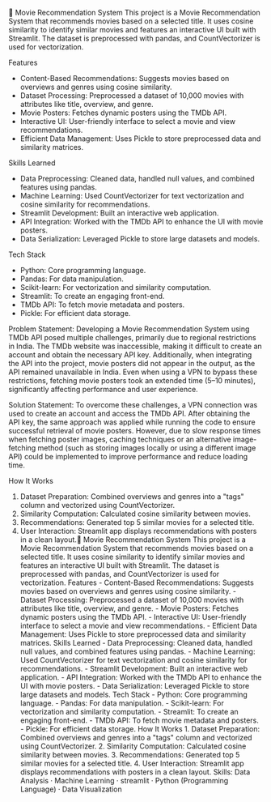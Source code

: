 🎥 Movie Recommendation System 
This project is a Movie Recommendation System that recommends movies based on a selected title. It uses cosine similarity to identify similar movies and features an interactive UI built with Streamlit. The dataset is preprocessed with pandas, and CountVectorizer is used for vectorization. 

Features 
- Content-Based Recommendations: Suggests movies based on overviews and genres using cosine similarity. 
- Dataset Processing: Preprocessed a dataset of 10,000 movies with attributes like title, overview, and genre. 
- Movie Posters: Fetches dynamic posters using the TMDb API. 
- Interactive UI: User-friendly interface to select a movie and view recommendations. 
- Efficient Data Management: Uses Pickle to store preprocessed data and similarity matrices. 

Skills Learned
- Data Preprocessing: Cleaned data, handled null values, and combined features using pandas. 
- Machine Learning: Used CountVectorizer for text vectorization and cosine similarity for recommendations. 
- Streamlit Development: Built an interactive web application. 
- API Integration: Worked with the TMDb API to enhance the UI with movie posters. 
- Data Serialization: Leveraged Pickle to store large datasets and models. 

Tech Stack
- Python: Core programming language. 
- Pandas: For data manipulation. 
- Scikit-learn: For vectorization and similarity computation. 
- Streamlit: To create an engaging front-end. 
- TMDb API: To fetch movie metadata and posters. 
- Pickle: For efficient data storage.


Problem Statement:
Developing a Movie Recommendation System using TMDb API posed multiple challenges, primarily due to regional restrictions in India. The TMDb website was inaccessible, making it difficult to create an account and obtain the necessary API key. Additionally, when integrating the API into the project, movie posters did not appear in the output, as the API remained unavailable in India. Even when using a VPN to bypass these restrictions, fetching movie posters took an extended time (5–10 minutes), significantly affecting performance and user experience.

Solution Statement:
To overcome these challenges, a VPN connection was used to create an account and access the TMDb API. After obtaining the API key, the same approach was applied while running the code to ensure successful retrieval of movie posters. However, due to slow response times when fetching poster images, caching techniques or an alternative image-fetching method (such as storing images locally or using a different image API) could be implemented to improve performance and reduce loading time.



How It Works 
1. Dataset Preparation: Combined overviews and genres into a "tags" column and vectorized using CountVectorizer. 
2. Similarity Computation: Calculated cosine similarity between movies. 
3. Recommendations: Generated top 5 similar movies for a selected title. 
4. User Interaction: Streamlit app displays recommendations with posters in a clean layout.🎥 Movie Recommendation System This project is a Movie Recommendation System that recommends movies based on a selected title. It uses cosine similarity to identify similar movies and features an interactive UI built with Streamlit. The dataset is preprocessed with pandas, and CountVectorizer is used for vectorization. Features - Content-Based Recommendations: Suggests movies based on overviews and genres using cosine similarity. - Dataset Processing: Preprocessed a dataset of 10,000 movies with attributes like title, overview, and genre. - Movie Posters: Fetches dynamic posters using the TMDb API. - Interactive UI: User-friendly interface to select a movie and view recommendations. - Efficient Data Management: Uses Pickle to store preprocessed data and similarity matrices. Skills Learned - Data Preprocessing: Cleaned data, handled null values, and combined features using pandas. - Machine Learning: Used CountVectorizer for text vectorization and cosine similarity for recommendations. - Streamlit Development: Built an interactive web application. - API Integration: Worked with the TMDb API to enhance the UI with movie posters. - Data Serialization: Leveraged Pickle to store large datasets and models. Tech Stack - Python: Core programming language. - Pandas: For data manipulation. - Scikit-learn: For vectorization and similarity computation. - Streamlit: To create an engaging front-end. - TMDb API: To fetch movie metadata and posters. - Pickle: For efficient data storage. How It Works 1. Dataset Preparation: Combined overviews and genres into a "tags" column and vectorized using CountVectorizer. 2. Similarity Computation: Calculated cosine similarity between movies. 3. Recommendations: Generated top 5 similar movies for a selected title. 4. User Interaction: Streamlit app displays recommendations with posters in a clean layout.
Skills: Data Analysis · Machine Learning · streamlit · Python (Programming Language) · Data Visualization

